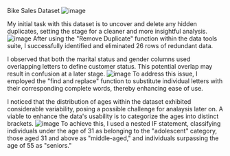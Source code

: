 Bike Sales Dataset
![image](https://github.com/Stran251/excel_project/assets/99199099/0dcdd12c-a48a-4687-9504-a09259edcdeb)



My initial task with this dataset is to uncover and delete any hidden duplicates, setting the stage for a cleaner and more insightful analysis.
![image](https://github.com/Stran251/excel_project/assets/99199099/defa7270-d47c-43e0-b9ab-f81ddbaa86ab)
After using the "Remove Duplicate" function within the data tools suite, I successfully identified and eliminated 26 rows of redundant data.



I observed that both the marital status and gender columns used overlapping letters to define customer status. This potential overlap may result in confusion at a later stage.
![image](https://github.com/Stran251/excel_project/assets/99199099/fff91604-39db-4913-8718-982491388329)
To address this issue, I employed the "find and replace" function to substitute individual letters with their corresponding complete words, thereby enhancing ease of use.



I noticed that the distribution of ages within the dataset exhibited considerable variability, posing a possible challenge for analaysis later on. A viable to enhance the data's usability is to categorize the ages into distinct brackets. 
![image](https://github.com/Stran251/excel_project/assets/99199099/36748c8b-7d36-41ca-a6a6-78c594d88117)
To achieve this, I used a nested IF statement, classifying individuals under the age of 31 as belonging to the "adolescent" category, those aged 31 and above as "middle-aged," and individuals surpassing the age of 55 as "seniors."
